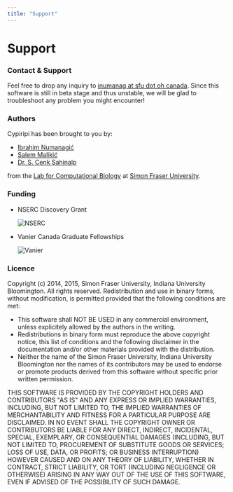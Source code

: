 ```yaml
---
title: "Support"
---
```


# Support

### Contact & Support

Feel free to drop any inquiry to [inumanag at sfu dot oh canada](mailto:inumanag@). Since this software is still in beta stage and thus unstable, we will be glad to troubleshoot any problem you might encounter!

### Authors

Cypiripi has been brought to you by:

- [Ibrahim Numanagić](http://www.sfu.ca/~inumanag)
- [Salem Malikić](#)
- [Dr. S. Cenk Şahinalp](http://www.cs.sfu.ca/~cenk/)

from the [Lab for Computational Biology](http://compbio.cs.sfu.ca) at [Simon Fraser University](http://www.sfu.ca).

### Funding

- NSERC Discovery Grant
	
	![NSERC](http://www.nserc-crsng.gc.ca/_img/logos/overview_eng.jpg)

- Vanier Canada Graduate Fellowships	
	
	![Vanier](http://www.ccnmatthews.com/logos/20090429-vanier_200.jpg)

### Licence

Copyright (c) 2014, 2015, Simon Fraser University, Indiana University Bloomington. All rights reserved.
Redistribution and use in binary forms, without modification, is permitted provided that the following conditions are met:

- This software shall NOT BE USED in any commercial environment, unless explicitely allowed by the authors in the writing.
- Redistributions in binary form must reproduce the above copyright notice, this list of conditions and the following disclaimer in the documentation and/or other materials provided with the distribution.
- Neither the name of the Simon Fraser University, Indiana University Bloomington nor the names of its contributors may be used to endorse or promote products derived from this software without specific prior written permission.

THIS SOFTWARE IS PROVIDED BY THE COPYRIGHT HOLDERS AND CONTRIBUTORS "AS IS" AND ANY EXPRESS OR IMPLIED WARRANTIES, INCLUDING, BUT NOT LIMITED TO, THE IMPLIED WARRANTIES OF MERCHANTABILITY AND FITNESS FOR A PARTICULAR PURPOSE ARE DISCLAIMED. IN NO EVENT SHALL THE COPYRIGHT OWNER OR CONTRIBUTORS BE LIABLE FOR ANY DIRECT, INDIRECT, INCIDENTAL, SPECIAL, EXEMPLARY, OR CONSEQUENTIAL DAMAGES (INCLUDING, BUT NOT LIMITED TO, PROCUREMENT OF SUBSTITUTE GOODS OR SERVICES; LOSS OF USE, DATA, OR PROFITS; OR BUSINESS INTERRUPTION) HOWEVER CAUSED AND ON ANY THEORY OF LIABILITY, WHETHER IN CONTRACT, STRICT LIABILITY, OR TORT (INCLUDING NEGLIGENCE OR OTHERWISE) ARISING IN ANY WAY OUT OF THE USE OF THIS SOFTWARE, EVEN IF ADVISED OF THE POSSIBILITY OF SUCH DAMAGE.
